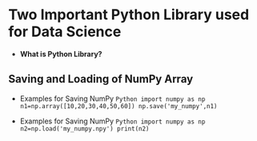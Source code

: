 # **Two Important Python Library used for Data Science**
- **What is Python Library?**

## **Saving and Loading of NumPy Array**
- Examples for Saving NumPy
        ``` Python
        import numpy as np
        n1=np.array([10,20,30,40,50,60])
        np.save('my_numpy',n1)
        ```

- Examples for Saving NumPy
        ```Python
        import numpy as np
        n2=np.load('my_numpy.npy')
        print(n2)
        ```